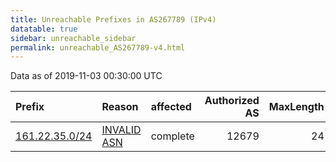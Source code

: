 ```yaml
---
title: Unreachable Prefixes in AS267789 (IPv4)
datatable: true
sidebar: unreachable_sidebar
permalink: unreachable_AS267789-v4.html
---
```


Data as of 2019-11-03 00:30:00 UTC


<div class="datatable-begin"></div>

| Prefix                                                 | Reason                                                                                                 | affected   |   Authorized AS |   MaxLength | Anchor                                         |   unreachable /24s |
|:-------------------------------------------------------|:-------------------------------------------------------------------------------------------------------|:-----------|----------------:|------------:|:-----------------------------------------------|-------------------:|
| [161.22.35.0/24](https://stat.ripe.net/161.22.35.0/24) | [INVALID ASN](https://rpki-validator.ripe.net/announcement-preview?asn=AS267789&prefix=161.22.35.0/24) | complete   |           12679 |          24 | [LACNIC](unreachable_LACNIC_RPKI_Root-v4.html) |                  1 |

<div class="datatable-end"></div>